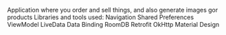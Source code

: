 Application where you order and sell things, and also generate images gor products 
Libraries and tools used:
Navigation
Shared Preferences
ViewModel
LiveData
Data Binding
RoomDB
Retrofit
OkHttp
Material Design
